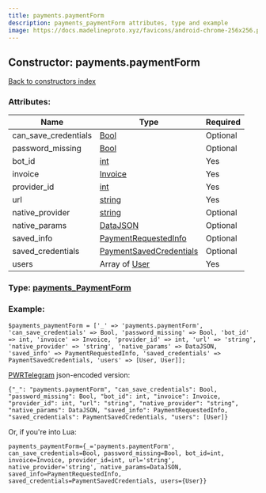 ```yaml
---
title: payments.paymentForm
description: payments_paymentForm attributes, type and example
image: https://docs.madelineproto.xyz/favicons/android-chrome-256x256.png
---
```

## Constructor: payments.paymentForm  
[Back to constructors index](index.md)



### Attributes:

| Name     |    Type       | Required |
|----------|---------------|----------|
|can\_save\_credentials|[Bool](../types/Bool.md) | Optional|
|password\_missing|[Bool](../types/Bool.md) | Optional|
|bot\_id|[int](../types/int.md) | Yes|
|invoice|[Invoice](../types/Invoice.md) | Yes|
|provider\_id|[int](../types/int.md) | Yes|
|url|[string](../types/string.md) | Yes|
|native\_provider|[string](../types/string.md) | Optional|
|native\_params|[DataJSON](../types/DataJSON.md) | Optional|
|saved\_info|[PaymentRequestedInfo](../types/PaymentRequestedInfo.md) | Optional|
|saved\_credentials|[PaymentSavedCredentials](../types/PaymentSavedCredentials.md) | Optional|
|users|Array of [User](../types/User.md) | Yes|



### Type: [payments\_PaymentForm](../types/payments_PaymentForm.md)


### Example:

```
$payments_paymentForm = ['_' => 'payments.paymentForm', 'can_save_credentials' => Bool, 'password_missing' => Bool, 'bot_id' => int, 'invoice' => Invoice, 'provider_id' => int, 'url' => 'string', 'native_provider' => 'string', 'native_params' => DataJSON, 'saved_info' => PaymentRequestedInfo, 'saved_credentials' => PaymentSavedCredentials, 'users' => [User, User]];
```  

[PWRTelegram](https://pwrtelegram.xyz) json-encoded version:

```
{"_": "payments.paymentForm", "can_save_credentials": Bool, "password_missing": Bool, "bot_id": int, "invoice": Invoice, "provider_id": int, "url": "string", "native_provider": "string", "native_params": DataJSON, "saved_info": PaymentRequestedInfo, "saved_credentials": PaymentSavedCredentials, "users": [User]}
```


Or, if you're into Lua:  


```
payments_paymentForm={_='payments.paymentForm', can_save_credentials=Bool, password_missing=Bool, bot_id=int, invoice=Invoice, provider_id=int, url='string', native_provider='string', native_params=DataJSON, saved_info=PaymentRequestedInfo, saved_credentials=PaymentSavedCredentials, users={User}}

```


